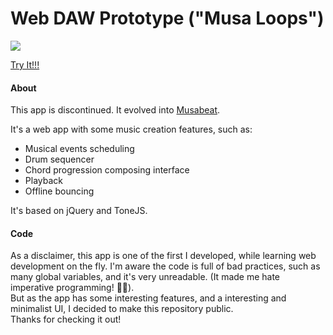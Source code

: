 # Web DAW Prototype ("Musa Loops")


![](https://user-images.githubusercontent.com/81443264/225010440-5b5af434-5340-4d4b-945b-e6960c50d7af.gif)

[Try It!!!](https://pedrogardim.github.io/daw_prototype)

#### About

This app is discontinued. It evolved into [Musabeat](https://github.com/pedrogardim/musabeat).
<br/>

It's a web app with some music creation features, such as:
- Musical events scheduling
- Drum sequencer
- Chord progression composing interface
- Playback
- Offline bouncing

It's based on jQuery and ToneJS.

#### Code

As a disclaimer, this app is one of the first I developed, while learning web development on the fly. I'm aware the code is full of bad practices, such as many global variables, and it's very unreadable. (It made me hate imperative programming! 😮‍💨). 
<br/>
But as the app has some interesting features, and a interesting and minimalist UI, I decided to make this repository public. 
<br/>
Thanks for checking it out!
